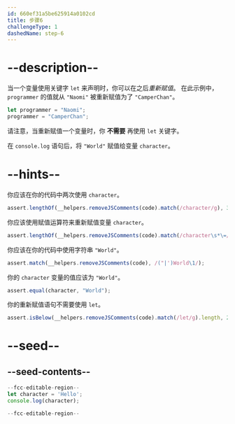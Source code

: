 ```yaml
---
id: 660ef31a5be625914a0102cd
title: 步骤6
challengeType: 1
dashedName: step-6
---
```


# --description--

当一个变量使用关键字 `let` 来声明时，你可以在之后<dfn>重新赋值</dfn>。 在此示例中，`programmer` 的值就从 `"Naomi"` 被重新赋值为了 `"CamperChan"`。

```js
let programmer = "Naomi";
programmer = "CamperChan";
```

请注意，当重新赋值一个变量时，你 **不需要** 再使用 `let` 关键字。

在 `console.log` 语句后，将 `"World"` 赋值给变量 `character`。

# --hints--

你应该在你的代码中两次使用 `character`。

```js
assert.lengthOf(__helpers.removeJSComments(code).match(/character/g), 3);
```

你应该使用赋值运算符来重新赋值变量 `character`。

```js
assert.lengthOf(__helpers.removeJSComments(code).match(/character\s*\=/g), 2);
```

你应该在你的代码中使用字符串 `"World"`。

```js
assert.match(__helpers.removeJSComments(code), /("|')World\1/);
```

你的 `character` 变量的值应该为 `"World"`。

```js
assert.equal(character, "World");
```

你的重新赋值语句不需要使用 `let`。

```js
assert.isBelow(__helpers.removeJSComments(code).match(/let/g).length, 2);
```


# --seed--

## --seed-contents--

```js
--fcc-editable-region--
let character = 'Hello';
console.log(character);

--fcc-editable-region--
```
